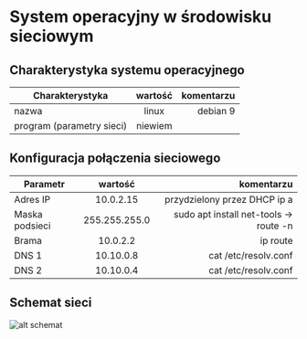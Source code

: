 System operacyjny w środowisku sieciowym
=========================================

Charakterystyka systemu operacyjnego
------------------------------------

| Charakterystyka | wartość           | komentarzu |
| ------------- |:-------------:| -----:|
| nazwa      | linux | debian 9 |
| program (parametry sieci)      | niewiem |  |


Konfiguracja połączenia sieciowego
----------------------------------

| Parametr | wartość           | komentarzu |
| ------------- |:-------------:| -----:|
| Adres IP      | 10.0.2.15 | przydzielony przez DHCP ip a|
| Maska podsieci      | 255.255.255.0 | sudo apt install net-tools -> route -n  |
| Brama      | 10.0.2.2 | ip route |
| DNS 1      | 10.10.0.8 | cat /etc/resolv.conf  |
| DNS 2      | 10.10.0.4 | cat /etc/resolv.conf  |

Schemat sieci
-------------

![alt schemat](../Schemat.png)
